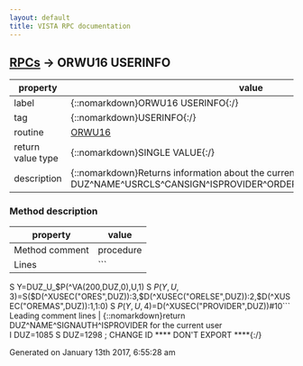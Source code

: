 ```yaml
---
layout: default
title: VISTA RPC documentation
---
```




## [RPCs](TableOfContent.md) &#8594; ORWU16 USERINFO 

 property | value 
--- | --- 
 label | {::nomarkdown}ORWU16 USERINFO{:/}
 tag | {::nomarkdown}USERINFO{:/}
 routine | [ORWU16](http://code.osehra.org/dox/Routine_ORWU16_source.html)
 return value type | {::nomarkdown}SINGLE VALUE{:/}
 description | {::nomarkdown}Returns information about the current user in the format:     DUZ^NAME^USRCLS^CANSIGN^ISPROVIDER^ORDERROLE^NOORDER^DTIME^CD{:/}


### Method description

 property | value 
 --- | --- 
 Method comment | procedure
 Lines | ```
 S Y=DUZ_U_$P(^VA(200,DUZ,0),U,1)
 S $P(Y,U,3)=$S($D(^XUSEC("ORES",DUZ)):3,$D(^XUSEC("ORELSE",DUZ)):2,$D(^XUSEC("OREMAS",DUZ)):1,1:0)
 S $P(Y,U,4)=$D(^XUSEC("PROVIDER",DUZ))#10```
 Leading comment lines | {::nomarkdown}return DUZ^NAME^SIGNAUTH^ISPROVIDER for the current user<br/>I DUZ=1085 S DUZ=1298           ; CHANGE ID **** DON'T EXPORT ****{:/}




 Generated on January 13th 2017, 6:55:28 am